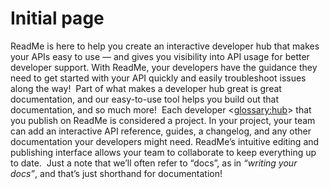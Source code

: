 # Initial page

ReadMe is here to help you create an interactive developer hub that makes your APIs easy to use — and gives you visibility into API usage for better developer support. With ReadMe, your developers have the guidance they need to get started with your API quickly and easily troubleshoot issues along the way!  Part of what makes a developer hub great is great documentation, and our easy-to-use tool helps you build out that documentation, and so much more!  Each developer <[glossary:hub](glossary:hub)> that you publish on ReadMe is considered a project. In your project, your team can add an interactive API reference, guides, a changelog, and any other documentation your developers might need. ReadMe’s intuitive editing and publishing interface allows your team to collaborate to keep everything up to date.  Just a note that we’ll often refer to “docs”, as in _“writing your docs”_, and that’s just shorthand for documentation!
